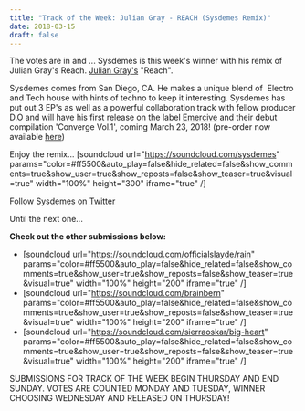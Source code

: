 ```yaml
---
title: "Track of the Week: Julian Gray - REACH (Sysdemes Remix)"
date: 2018-03-15
draft: false
---
```


The votes are in and ... Sysdemes is this week's winner with his remix of Julian Gray's Reach. [Julian Gray's](https://soundcloud.com/juliangray) "Reach".

Sysdemes comes from San Diego, CA. He makes a unique blend of  Electro and Tech house with hints of techno to keep it interesting. Sysdemes has put out 3 EP's as well as a powerful collaboration track with fellow producer D.O and will have his first release on the label [Emercive](https://www.emercive.com/) and their debut compilation 'Converge Vol.1', coming March 23, 2018! (pre-order now available [here](http://hyperurl.co/Converge1))

Enjoy the remix...
[soundcloud url="https://soundcloud.com/sysdemes" params="color=#ff5500&auto_play=false&hide_related=false&show_comments=true&show_user=true&show_reposts=false&show_teaser=true&visual=true" width="100%" height="300" iframe="true" /] 

Follow Sysdemes on [Twitter](https://twitter.com/sysdemes)

Until the next one...

**Check out the other submissions below:**
- [soundcloud url="https://soundcloud.com/officialslayde/rain" params="color=#ff5500&auto_play=false&hide_related=false&show_comments=true&show_user=true&show_reposts=false&show_teaser=true&visual=true" width="100%" height="200" iframe="true" /] 
- [soundcloud url="https://soundcloud.com/brainbern" params="color=#ff5500&auto_play=false&hide_related=false&show_comments=true&show_user=true&show_reposts=false&show_teaser=true&visual=true" width="100%" height="200" iframe="true" /]
- [soundcloud url="https://soundcloud.com/sierraoskar/big-heart" params="color=#ff5500&auto_play=false&hide_related=false&show_comments=true&show_user=true&show_reposts=false&show_teaser=true&visual=true" width="100%" height="200" iframe="true" /] 

SUBMISSIONS FOR TRACK OF THE WEEK BEGIN THURSDAY AND END SUNDAY. VOTES ARE COUNTED MONDAY AND TUESDAY, WINNER CHOOSING WEDNESDAY AND RELEASED ON THURSDAY!